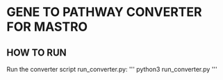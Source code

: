 # GENE TO PATHWAY CONVERTER FOR MASTRO
## HOW TO RUN
Run the converter script run_converter.py:
'''
python3 run_converter.py
'''

